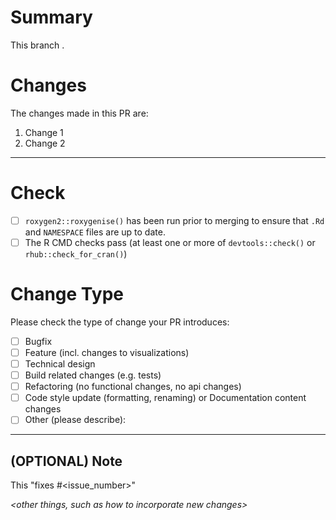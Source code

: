 # Summary
This branch *<succinct summary of the purpose>*.

# Changes
The changes made in this PR are:
1. Change 1
1. Change 2

***

# Check

- [ ] `roxygen2::roxygenise()` has been run prior to merging to ensure that `.Rd` and `NAMESPACE` files are up to date.
- [ ] The R CMD checks pass (at least one or more of `devtools::check()` or `rhub::check_for_cran()`)

# Change Type
Please check the type of change your PR introduces:

- [ ] Bugfix
- [ ] Feature (incl. changes to visualizations)
- [ ] Technical design
- [ ] Build related changes (e.g. tests)
- [ ] Refactoring (no functional changes, no api changes)
- [ ] Code style update (formatting, renaming) or Documentation content changes
- [ ] Other (please describe): 

***

## (OPTIONAL) Note
This "fixes #<issue_number>"

*<other things, such as how to incorporate new changes>*
*<brief summary of the purpose of this pull request>*
